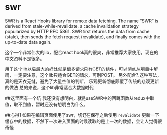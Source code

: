 # swr

SWR is a React Hooks library for remote data fetching.
The name “SWR” is derived from stale-while-revalidate, a cache invalidation strategy popularized by HTTP RFC 5861.
SWR first returns the data from cache (stale), then sends the fetch request (revalidate), and finally comes with the up-to-date data again.

这个一个非常伟大的lib，配合react hook真的很爽，非常推荐大家使用，现在的中文资料不是很多。

用了这个lib以后最大的好处就是很多请求只有GET的组件，可以彻底从项目中解耦，一定要注意，这个lib只适合GET的请求，可别POST。
另外配合?.这种写法，真的是天衣无缝，避免了大量空值的判断。
乐观更新彻底颠覆了传统的悲观更新的做法
总的来说，这个lib非常适合大数据时代

##这里面有一个坑
我还没有想明白，就是useSWR中的回跳函数从redux中取值，取不到值，暂时还没有想明白为什么。

##心得1
如果在编辑页面使用了swr，切记在保存之后使用 `revalidate` 更新一下缓存中的数据，不然下一次进入页面的时候读取的是上一次的数据，会让人觉得很奇怪